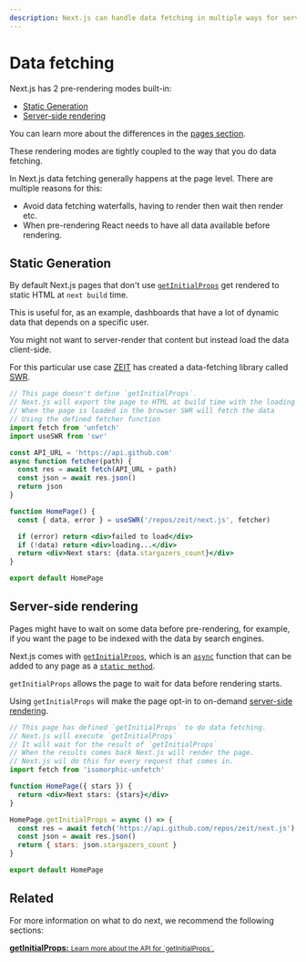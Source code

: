 ```yaml
---
description: Next.js can handle data fetching in multiple ways for server-rendered and static pages. Learn how it works here.
---
```


# Data fetching

Next.js has 2 pre-rendering modes built-in:

- [Static Generation](#static-generation)
- [Server-side rendering](#server-side-rendering)

You can learn more about the differences in the [pages section](/docs/basic-features/pages.md#pre-rendering).

These rendering modes are tightly coupled to the way that you do data fetching.

In Next.js data fetching generally happens at the page level. There are multiple reasons for this:

- Avoid data fetching waterfalls, having to render then wait then render etc.
- When pre-rendering React needs to have all data available before rendering.

## Static Generation

By default Next.js pages that don't use [`getInitialProps`](/docs/api-reference/data-fetching/getInitialProps.md) get rendered to static HTML at `next build` time.

This is useful for, as an example, dashboards that have a lot of dynamic data that depends on a specific user.

You might not want to server-render that content but instead load the data client-side.

For this particular use case [ZEIT](https://zeit.co) has created a data-fetching library called [SWR](https://github.com/zeit/swr).

```jsx
// This page doesn't define `getInitialProps`.
// Next.js will export the page to HTML at build time with the loading state
// When the page is loaded in the browser SWR will fetch the data
// Using the defined fetcher function
import fetch from 'unfetch'
import useSWR from 'swr'

const API_URL = 'https://api.github.com'
async function fetcher(path) {
  const res = await fetch(API_URL + path)
  const json = await res.json()
  return json
}

function HomePage() {
  const { data, error } = useSWR('/repos/zeit/next.js', fetcher)

  if (error) return <div>failed to load</div>
  if (!data) return <div>loading...</div>
  return <div>Next stars: {data.stargazers_count}</div>
}

export default HomePage
```

## Server-side rendering

Pages might have to wait on some data before pre-rendering, for example, if you want the page to be indexed with the data by search engines.

Next.js comes with [`getInitialProps`](/docs/api-reference/data-fetching/getInitialProps.md), which is an [`async`](https://zeit.co/blog/async-and-await) function that can be added to any page as a [`static method`](https://javascript.info/static-properties-methods).

`getInitialProps` allows the page to wait for data before rendering starts.

Using `getInitialProps` will make the page opt-in to on-demand [server-side rendering](/docs/basic-features/pages.md#server-side-rendering).

```jsx
// This page has defined `getInitialProps` to do data fetching.
// Next.js will execute `getInitialProps`
// It will wait for the result of `getInitialProps`
// When the results comes back Next.js will render the page.
// Next.js wil do this for every request that comes in.
import fetch from 'isomorphic-unfetch'

function HomePage({ stars }) {
  return <div>Next stars: {stars}</div>
}

HomePage.getInitialProps = async () => {
  const res = await fetch('https://api.github.com/repos/zeit/next.js')
  const json = await res.json()
  return { stars: json.stargazers_count }
}

export default HomePage
```

## Related

For more information on what to do next, we recommend the following sections:

<div class="card">
  <a href="/docs/api-reference/data-fetching/getInitialProps.md">
    <b>getInitialProps:</b>
    <small>Learn more about the API for `getInitialProps`.</small>
  </a>
</div>
